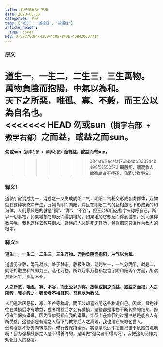 ```yaml
---
title: 老子第五章 中和
date: 2020-03-30
categories: 老子
tags: ['老子', '道德经', '德道经']
article_header:
  type: cover
key: U-5777CCB4-4150-4C0B-80DE-458420C07714
---
```


### 原文

**道生一，一生二，二生三，三生萬物。**  
**萬物負陰而抱陽，中氣以為和。**  
**天下之所惡，唯孤、寡、不榖，而王公以為自名也。**  
<<<<<<< HEAD
**勿或sun`（損字右部 + 教字右部）`之而益，或益之而sun。**  
=======
**勿或sun`（損字右部 + 教字右部）`而有益，或益而有sun。**  
>>>>>>> 084bfe11ecafa176bbdbb3335d4b498f51552573
**覲殷死，議而教人。**  
**故強良者不得死，我將以為學父。**

<!--more-->

### 释义1

道使宇宙混成为一，混成之一又生成阴阳二气，阴阳二气相交形成各类群体，万物就在这种状态中产生。万物背阴而向阳，并且在阴阳二气的互相激荡下形成新的和谐体。人们最厌恶的就是“孤”、“寡”、“不谷”，但王公却用这些字来称呼自己。所以一切事物，如果减损它却反而得到增加，如果增加它却反而得到减损。别人这样教导我，我也这样去教导别人。强横的人总是死无其所，我将把这句话作为教人的根本。

### 释义2

**道生一，一生二，二生三，三生万物。万物负阴而抱阳，冲气以为和。**

道虚无守静，混元凝成，处于静态。静极生动，动则生一，一气分阴阳，就是二，阴阳相融生和气即为三，造化万物。所以万事万物都包含了阴和阳两个方面，所谓孤阳不生，孤阴不长。

**人之所恶，唯孤、寡、不谷，而王公以为称。故物或损之而益，或益之而损。人之所教，我亦教之。强梁者不得其死。吾将以为教父。**

人们通常厌恶孤、寡、不谷等称谓，而王公却喜欢用这些称谓自己。因此，事物往往在减损后才有增益，或者增益后才会有减损，这些都是事物不断转换的结果。修行者当保持谦卑，因为看似贬损自我的谦卑，实际上在修行的过程中总是能令人有所受益。这些都是有道之人留下的教导后人之真理，我也用它来教化世人。  
弱与强是不断对向转换的，修行者保持柔弱，实则是永远不把自己置于危险的境地啊！因为强横残暴之人是不得善终的，这叫做“强梁者不得其死”，我把这句话作为劝化世人的格言。
